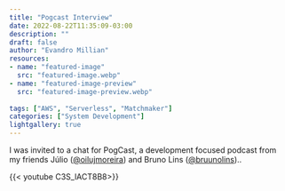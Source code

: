```yaml
---
title: "Pogcast Interview"
date: 2022-08-22T11:35:09-03:00
description: ""
draft: false
author: "Evandro Millian"
resources:
- name: "featured-image"
  src: "featured-image.webp"
- name: "featured-image-preview"
  src: "featured-image-preview.webp"
  
tags: ["AWS", "Serverless", "Matchmaker"]
categories: ["System Development"]
lightgallery: true
---
```


I was invited to a chat for PogCast, a development focused podcast from my friends Júlio ([@oilujmoreira](https://www.instagram.com/oilujmoreira)) and Bruno Lins ([@bruunolins](https://www.instagram.com/bruunolins))..

{{< youtube C3S_lACT8B8>}}